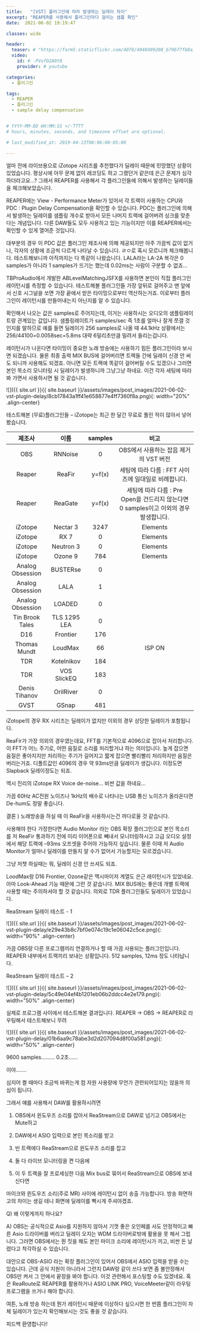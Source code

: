 ```yaml
---
title:   "[VST] 플러그인에 따라 발생하는 딜레이 차이"
excerpt: "REAPER를 사용해서 플러그인마다 걸리는 샘플 확인"
date:  2021-06-02 19:19:47

classes: wide

header:
  teaser: # "https://farm5.staticflickr.com/4076/4940499208_b79b77fb0a_z.jpg"
  video:
    id: # -PVofD2A9t8
    provider: # youtube

categories:
  - 플러그인

tags:
  - REAPER
  - 플러그인
  - sample delay compensation


# YYYY-MM-DD HH:MM:SS +/-TTTT 
# hours, minutes, seconds, and timezone offset are optional.

# last_modified_at: 2019-04-13T08:06:00-05:00

---
```


얼마 전에 라이브용으로 iZotope 시리즈를 추천했다가 딜레이 때문에 민망했던 상황이 있었습니다. 평상시에 아무 문제 없이 레코딩도 하고 그랬던거 같은데 은근 문제가 심각하더라고요...? 그래서 REAPER를 사용해서 각 플러그인들에 의해서 발생하는 딜레이들을 체크해보았습니다.


REAPER에는 View - Performance Meter가 있어서 각 트랙이 사용하는 CPU와 PDC : Plugin Delay Compensation을 확인할 수 있습니다. PDC는 플러그인에 의해서 발생하는 딜레이를 샘플링 개수로 받아서 모든 나머지 트랙에 걸어버려 싱크를 맞춘다는 개념입니다. 다른 DAW들도 모두 사용하고 있는 기능이지만 이를 REAPER에서는 확인할 수 있게 열어준 것입니다. 


대부분의 경우 이 PDC 값은 플러그인 제조사에 의해 제공되지만 아주 가끔씩 값이 없거나, 각자의 상황에 조금씩 다르게 나타날 수 있습니다. ㄹㅇ로 혹시 모르니까 체크해봅니다. 테스트해보니까 아직까지는 다 똑같이 나왔습니다. LALA라는 LA-2A 복각은 0 samples가 아니라 1 samples가 뜨기는 했는데 0.02ms는 사람이 구분할 수 없죠...


TBProAudio에서 개발한 ABLevelMatchingJSFX를 사용하면 본인이 직접 플러그인 레이턴시를 측정할 수 있습니다. 테스트해볼 플러그인들 가장 앞뒤로 걸어주고 맨 앞에서 신호 시그널을 쏘면 가장 끝에서 받은 타이밍으로부터 역산하는거죠. 이로부터 플러그인이 레이턴시를 만들어내는지 아닌지를 알 수 있습니다. 


확인해서 나오는 값은 samples로 주어지는데, 이거는 사용하시는 오디오의 샘플링레이트랑 관계있는 값입니다. 샘플링레이트가 samples/sec 즉 1초를 얼마나 잘게 쪼갤 것인지를 말하므로 예를 들면 딜레이가 256 samples로 나올 때 44.1kHz 상황에서는 256/44100=0.0058sec=5.8ms 대략 6밀리초만큼 밀려서 들리는겁니다. 


레이턴시가 나온다면 타이밍이 중요한 노래 방송에는 사용하기 힘든 플러그인이라 보시면 되겠습니다. 물론 최종 출력 MIX BUS에 걸어버리면 트랙들 간에 딜레이 신경 안 써도 되니까 사용해도 되겠죠. 아니면 모든 트랙에 똑같이 걸어버릴 수도 있겠으나 그러면 본인 목소리 모니터링 시 딜레이가 발생하니까 그냥그냥 하네요. 이건 각자 세팅에 따라 봐 가면서 사용하시면 될 것 같습니다. 

![]({{ site.url }}{{ site.baseurl }}/assets/images/post_images/2021-06-02-vst-plugin-delay/8cb17843a1ff41e658877e4ff7360f8a.png){: width="20%" .align-center}  

테스트해본 (무료)플러그인들 – iZotope는 최근 한 달간 무료로 풀린 적이 많아서 넣어봤습니다. 
  
  
|      제조사      	|     이름     	| samples 	|                                          비고                                         	|
|:----------------:	|:------------:	|:-------:	|:-------------------------------------------------------------------------------------:	|
|        OBS       	|    RNNoise   	|    0    	| OBS에서 사용하는 잡음 제거의 VST 버전                                                 	|
|      Reaper      	|    ReaFir    	|  y=f(x) 	| 세팅에 따라 다름 : FFT 사이즈에 일대일로 비례합니다.                                  	|
|      Reaper      	|    ReaGate   	|  y=f(x) 	| 세팅에 따라 다름 : Pre Open을 건드리지 않는다면 0 samples이고 이외의 경우 발생합니다. 	|
|      iZotope     	|   Nectar 3   	|   3247  	| Elements                                                                              	|
|      iZotope     	|     RX 7     	|    0    	| Elements                                                                              	|
|      iZotope     	|   Neutron 3  	|    0    	| Elements                                                                              	|
|      iZotope     	|    Ozone 9   	|   784   	| Elements                                                                              	|
| Analog Obsession 	|   BUSTERse   	|    0    	|                                                                                       	|
| Analog Obsession 	|     LALA     	|    1    	|                                                                                       	|
| Analog Obsession 	|    LOADED    	|    0    	|                                                                                       	|
|  Tin Brook Tales 	| TLS 1295 LEA 	|    0    	|                                                                                       	|
|        D16       	|   Frontier   	|   176   	|                                                                                       	|
|   Thomas Mundt   	|    LoudMax   	|    66   	| ISP ON                                                                                	|
|        TDR       	|  Kotelnikov  	|   184   	|                                                                                       	|
|        TDR       	|  VOS SlickEQ 	|   183   	|                                                                                       	|
|   Denis Tihanov  	|   OrilRiver  	|    0    	|                                                                                       	|
|       GVST       	|     GSnap    	|   481   	|                                                                                       	| 



iZotope의 경우 RX 시리즈는 딜레이가 없지만 이외의 경우 상당한 딜레이가 포함됩니다. 

ReaFir가 가장 의외의 경우였는데요, FFT를 기본적으로 4096으로 잡아서 처리합니다. 이 FFT가 어느 주기로, 어떤 음질로 소리를 처리할거냐 하는 의미입니다. 높게 잡으면 음질은 좋아지지만 처리하는 주기가 길어지고 짧게 잡으면 빨리빨리 처리하지만 음질은 버리는거죠. 디폴트값인 4096의 경우 약 93ms만큼 딜레이가 생깁니다. 이정도면 Slapback 딜레이정도는 되죠. 

역시 진리의 iZotope RX Voice de-noise... 비싼 값을 하네요...

가끔 60Hz AC전원 노이즈나 1kHz의 배수로 나타나는 USB 통신 노이즈가 올라온다면 De-hum도 정말 좋습니다. 



결론 ) 노래방송을 하실 때 이 ReaFir을 사용하시는건 까다로울 것 같습니다.

사용해야 한다 가정한다면 Audio Monitor 라는 OBS 확장 플러그인으로 본인 목소리를 저 ReaFir 통과하기 전에 미리 이어폰으로 빼내서 모니터링하시고 고급 오디오 설정에서 해당 트랙에 –93ms 오프셋을 주어야 가능하지 싶습니다. 물론 이때 저 Audio Monitor가 얼마나 딜레이를 만들지 알 수가 없어서 가능할지는 모르겠습니다.

그냥 저챗 하실때는 뭐, 딜레이 신경 안 쓰셔도 되죠.



LoodMax랑 D16 Frontier, Ozone같은 맥시마이저 계열도 은근 레이턴시가 있었네요. 아마 Look-Ahead 기능 때문에 그런 것 같습니다. MIX BUS에는 좋은데 개별 트랙에 사용할 때는 주의하셔야 할 것 같습니다. 의외로 TDR 플러그인들도 딜레이가 있었습니다. 



ReaStream 딜레이 테스트 - 1

![]({{ site.url }}{{ site.baseurl }}/assets/images/post_images/2021-06-02-vst-plugin-delay/e29e43b8c7bf0e074c19c1e06042c5ce.png){: width="90%" .align-center}  


가끔 OBS랑 다른 프로그램끼리 연결하거나 할 때 가끔 사용되는 플러그인입니다. REAPER  내부에서 트랙끼리 보내는 상황입니다. 512 samples, 12ms 정도 나타납니다.



ReaStream 딜레이 테스트 – 2


![]({{ site.url }}{{ site.baseurl }}/assets/images/post_images/2021-06-02-vst-plugin-delay/5c49e04ef4b1201eb06b2ddcc4e2e179.png){: width="50%" .align-center}  

실제로 프로그램 사이에서 테스트해본 결과입니다. REAPER -> OBS -> REAPER로 라우팅해서 테스트해보니 무려


![]({{ site.url }}{{ site.baseurl }}/assets/images/post_images/2021-06-02-vst-plugin-delay/01b6aa9c78abe3d2d207094d8f00a581.png){: width="50%" .align-center}  

9600 samples......... 0.2초......

이야.......

심지어 켤 때마다 조금씩 바뀌는게 컴 자원 사용량에 무언가 관련되어있지는 않을까 의심이 됩니다. 



그래서 얘를 사용해서 DAW를 활용하시려면 

1. OBS에서 윈도우즈 소리를 잡아서 ReaStream으로 DAW로 넘기고 OBS에서는 Mute하고

2. DAW에서 ASIO 입력으로 본인 목소리를 받고 

3. 빈 트랙에다 ReaStream으로 윈도우즈 소리를 잡고

4. 둘 다 라이브 모니터링을 켠 다음에 

5. 이 두 트랙을 잘 프로세싱한 다음 Mix bus로 묶어서 ReaStream으로 OBS에 보내신다면 

마이크와 윈도우즈 소리(주로 MR) 사이에 레이턴시 없이 송출 가능합니다. 방송 화면하고의 차이는 생길 테니 화면에 딜레이를 빡시게 주셔야겠죠. 



Q) 왜 이렇게까지 하나요? 

A) OBS는 공식적으로 Asio를 지원하지 않아서 기껏 좋은 오인페를 사도 안정적이고 빠른 Asio 드라이버를 버리고 딜레이 오지는 WDM 드라이버로밖에 활용을 못 해서 그럽니다. 그러면 OBS에서는 뭔 짓을 해도 본인 마이크 소리에 레이턴시가 끼고, 비싼 돈 날렸다고 착각하실 수 있습니다. 

대안으로 OBS-ASIO 라는 확장 플러그인이 있어서 OBS에서 ASIO 입력을 받을 수는 있습니다. 근데 공식 지원이 아니라서 그런지 DAW랑 같이 쓰다 보면 좀 불안정해서 OBS만 켜서 그 안에서 끝장을 봐야 합니다. 이것 관련해서 포스팅할 수도 있겠네요. 혹은 ReaRoute로 REAPER를 활용하거나 ASIO LINK PRO, VoiceMeeter같이 라우팅 프로그램을 쓰거나 해야 합니다.



여튼, 노래 방송 하는데 뭔가 레이턴시 때문에 이상하다 싶으시면 한 번쯤 플러그인이 자체 딜레이가 있는지 확인해보시는 것도 좋을 것 같습니다. 

피드백 환영합니다!
